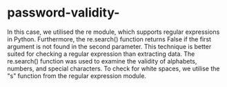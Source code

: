 # password-validity-
In this case, we utilised the re module, which supports regular expressions in Python. Furthermore, the re.search() function returns False if the first argument is not found in the second parameter. 
This technique is better suited for checking a regular expression than extracting data. 
The re.search() function was used to examine the validity of alphabets, numbers, and special characters. 
To check for white spaces, we utilise the "s" function from the regular expression module.

